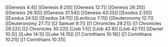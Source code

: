 [[Genesis 4:4]]
[[Genesis 8:20]]
[[Genesis 12:7]]
[[Genesis 26:25]]
[[Genesis 26:30]]
[[Genesis 31:54]]
[[Genesis 43:25]]
[[Exodus 2:20]]
[[Exodus 24:5]]
[[Exodus 24:11]]
[[Leviticus 7:11]]
[[Deuteronomy 12:7]]
[[Deuteronomy 27:7]]
[[2 Samuel 9:7]]
[[1 Chronicles 29:21]]
[[1 Chronicles 29:22]]
[[2 Chronicles 30:22]]
[[Job 1:5]]
[[Job 42:8]]
[[Job 42:11]]
[[Daniel 10:3]]
[[Luke 14:1]]
[[Luke 14:15]]
[[1 Corinthians 10:18]]
[[1 Corinthians 10:21]]
[[1 Corinthians 10:31]]

